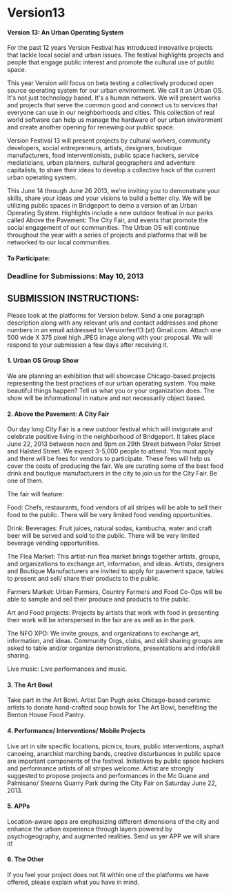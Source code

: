 Version13
=========

#### Version 13: An Urban Operating System

For the past 12 years Version Festival has introduced innovative projects that tackle local social and urban issues. The festival highlights projects and people that engage public interest and promote the cultural use of public space.

This year Version will focus on beta testing a collectively produced open source operating system for our urban environment. We call it an Urban OS. It's not just technology based, It's a human network. We will present works and projects that serve the common good and connect us to services that everyone can use in our neighborhoods and cities. This collection of real world software can help us manage the hardware of our urban environment and create another opening for renewing our public space.

Version Festival 13 will present projects by cultural workers, community developers, social entrepreneurs, artists, designers, boutique manufacturers, food interventionists, public space hackers, service mediaticians, urban planners, cultural geographers and adventure capitalists, to share their ideas to develop a collective hack of the current urban operating system.

This June 14 through June 26 2013, we're inviting you to demonstrate your skills, share your ideas and your visions to build a better city. We will be utilizing public spaces in Bridgeport to demo a version of an Urban Operating System. Highlights include a new outdoor festival in our parks called Above the Pavement: The City Fair, and events that promote the social engagement of our communities. The Urban OS will continue throughout the year with a series of projects and platforms that will be networked to our local communities.

#### To Participate:
### Deadline for Submissions: May 10, 2013

## SUBMISSION INSTRUCTIONS:
Please look at the platforms for Version below.
Send a one paragraph description along with any relevant urls and contact addresses and phone numbers in an email addressed to Versionfest13 (at) Gmail.com. Attach one 500 wide X 375 pixel high JPEG image along with your proposal. We will respond to your submission a few days after receiving it.


#### 1. Urban OS Group Show
We are planning an exhibition that will showcase Chicago-based projects representing the best practices of our urban operating system. You make beautiful things happen? Tell us what you or your organization does. The show will be informational in nature and not necessarily object based.


#### 2. Above the Pavement: A City Fair
Our day long City Fair is a new outdoor festival which will invigorate and celebrate positive living in the neighborhood of Bridgeport. It takes place June 22, 2013 between noon and 9pm on 29th Street between Polar Street and Halsted Street. We expect 3-5,000 people to attend. You must apply and there will be fees for vendors to participate. These fees will help us cover the costs of producing the fair.  We are curating some of the best food drink and boutique manufacturers in the city to join us for the City Fair. Be one of them.

The fair will feature:

Food: Chefs, restaurants, food vendors of all stripes will be able to sell their food to the public. There will be very limited food vending opportunities.

Drink: Beverages: Fruit juices, natural sodas, kambucha, water and craft beer will be served and sold to the public. There will be very limited beverage vending opportunities.

The Flea Market: This artist-run flea market brings together artists, groups, and organizations to exchange art, information, and ideas. Artists, designers and Boutique Manufacturers are invited to apply for pavement space, tables to present and sell/ share their products to the public. 

Farmers Market: Urban Farmers, Country Farmers and  Food Co-Ops will be able to sample and sell their produce and products to the public.

Art and Food projects: Projects by artists that work with food in presenting their work will be interspersed in the fair are as well as in the park. 

The NFO XPO: We invite groups, and organizations to exchange art, information, and ideas. Community Orgs, clubs, and skill sharing groups are asked to table and/or organize demonstrations, presentations and info/skill sharing.

Live music: Live performances and music.

#### 3. The Art Bowl
Take part in the Art Bowl. Artist Dan Pugh asks Chicago-based ceramic artists to donate hand-crafted soup bowls for The Art Bowl, benefiting the Benton House Food Pantry.

#### 4.  Performance/ Interventions/ Mobile Projects
Live art in site specific locations, picnics, tours, public interventions, asphalt canoeing, anarchist marching bands, creative disturbances in public space are important components of the festival. Initiatives by public space hackers and performance artists of all stripes welcome.
Artist are strongly suggested  to propose projects and performances in the Mc Guane and Palmisano/ Stearns Quarry Park during the City Fair on Saturday June 22, 2013.

#### 5. APPs
Location-aware apps are emphasizing different dimensions of the city and enhance the urban experience through layers powered by psychogeography, and augmented realities. Send us yer APP we will share it!

#### 6. The Other
If you feel your project does not fit within one of the platforms we have offered, please explain what you have in mind.

